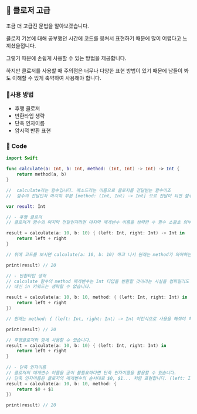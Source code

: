 ## 📌 클로저 고급

조금 더 고급진 문법을 알아보겠습니다.

클로저 기본에 대해 공부했던 시간에 코드를 뭉쳐서 표현하기 때문에 많이 어렵다고 느끼셨을껍니다. 

그렇기 때문에 손쉽게 사용할 수 있는 방법을 제공합니다.

하지만 클로저를 사용할 때 주의점은 너무나 다양한 표현 방법이 있기 때문에 남들이 봐도 이해할 수 있게 축약하여 사용해야 합니다.

### 📐사용 방법
 - 후행 클로저
 - 반환타입 생략
 - 단축 인자이름
 - 암시적 반환 표현
 
### 📐 Code

```swift
import Swift

func calculate(a: Int, b: Int, method: (Int, Int) -> Int) -> Int {
	return method(a, b)
}

//  calculate라는 함수입니다. 메소드라는 이름으로 클로저를 전달받는 함수이죠 
//  함수의 전달인자 마지막 부분 [method: (Int, Int) -> Int] 으로 전달이 되면 함수 밖으로 클로저를 빼낼 수 있습니다. 

var result: Int

// - 후행 클로저
// 클로저가 함수의 마지막 전달인자라면 마지막 매개변수 이름을 생략한 수 함수 소괄호 외부에 클로저를 구현할 수 있습니다.

result = calculate(a: 10, b: 10) { (left: Int, right: Int) -> Int in 
	return left + right
}

// 위에 코드를 보시면 calculate(a: 10, b: 10) 하고 나서 원래는 method가 와야하는데 소괄호가 닫히고 클로저를 만들어주시면 마지막 전달인자로 전달 될 클로저인걸 알 수 있습니다.

print(result) // 20

// - 반환타입 생략
// calculate 함수의 method 매개변수는 Int 타입을 반환할 것이라는 사실을 컴파일러도 알기 때문에 굳이 클로저에서 반환타입을 명시해 주지 않아도 됩니다. 
// 대신 in 키워드는 생략할 수 없습니다.

result = calculate(a: 10, b: 10, method: { (left: Int, right: Int) in
	return left + right
}) 

// 원래는 method: { (left: Int, right: Int) -> Int 이런식으로 사용을 해줘야 하지만 -> Int를 생략하고 사용 가능합니다.

print(result) // 20

// 후행클로저와 함께 사용할 수 있습니다.
result = calculate(a: 10, b: 10) { (left: Int, right: Int) in
	return left + right
}
 
// - 단축 인자이름
// 클로저의 매개변수 이름을 굳이 불필요하다면 단축 인자이름을 활용할 수 있습니다.
// 단축 인자이름은 클로저의 매개변수의 순서대로 $0, $1... 처럼 표현합니다. (left: Int, right: Int)
result = calculate(a: 10, b: 10, method: {
	return $0 + $1
})

print(result) // 20
